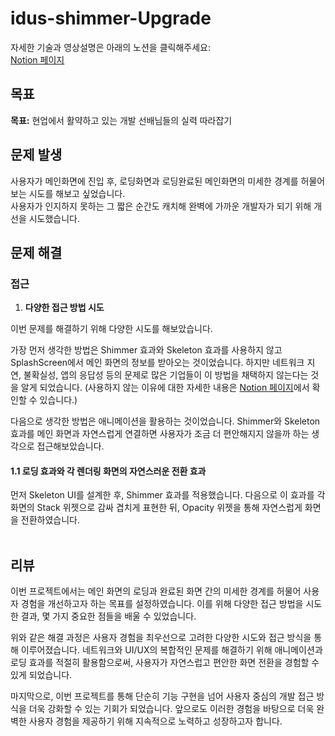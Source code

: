 # idus-shimmer-Upgrade

자세한 기술과 영상설명은 아래의 노션을 클릭해주세요:  
[Notion 페이지](https://intriguing-cowl-e9d.notion.site/idus-3ccead989c854699993e8895c27eefd9)

## 목표
**목표:** 현업에서 활약하고 있는 개발 선배님들의 실력 따라잡기

## 문제 발생
사용자가 메인화면에 진입 후, 로딩화면과 로딩완료된 메인화면의 미세한 경계를 허물어보는 시도를 해보고 싶었습니다.</br> 사용자가 인지하지 못하는 그 짧은 순간도 캐치해 완벽에 가까운 개발자가 되기 위해 개선을 시도했습니다.

## 문제 해결

### 접근

1. **다양한 접근 방법 시도**

이번 문제를 해결하기 위해 다양한 시도를 해보았습니다.

가장 먼저 생각한 방법은 Shimmer 효과와 Skeleton 효과를 사용하지 않고 SplashScreen에서 메인 화면의 정보를 받아오는 것이었습니다. 하지만 네트워크 지연, 불확실성, 앱의 응답성 등의 문제로 많은 기업들이 이 방법을 채택하지 않는다는 것을 알게 되었습니다.
(사용하지 않는 이유에 대한 자세한 내용은 [Notion 페이지](https://intriguing-cowl-e9d.notion.site/idus-3ccead989c854699993e8895c27eefd9)에서 확인할 수 있습니다.)

다음으로 생각한 방법은 애니메이션을 활용하는 것이었습니다. Shimmer와 Skeleton 효과를 메인 화면과 자연스럽게 연결하면 사용자가 조금 더 편안해지지 않을까 하는 생각으로 접근해보았습니다.

#### 1.1 로딩 효과와 각 렌더링 화면의 자연스러운 전환 효과
먼저 Skeleton UI를 설계한 후, Shimmer 효과를 적용했습니다. 다음으로 이 효과를 각 화면의 Stack 위젯으로 감싸 겹치게 표현한 뒤, Opacity 위젯을 통해 자연스럽게 화면을 전환하였습니다.
</br></br>
## 리뷰
이번 프로젝트에서는 메인 화면의 로딩과 완료된 화면 간의 미세한 경계를 허물어 사용자 경험을 개선하고자 하는 목표를 설정하였습니다. 이를 위해 다양한 접근 방법을 시도한 결과, 몇 가지 중요한 점들을 배울 수 있었습니다.

위와 같은 해결 과정은 사용자 경험을 최우선으로 고려한 다양한 시도와 접근 방식을 통해 이루어졌습니다. 네트워크와 UI/UX의 복합적인 문제를 해결하기 위해 애니메이션과 로딩 효과를 적절히 활용함으로써, 사용자가 자연스럽고 편안한 화면 전환을 경험할 수 있게 되었습니다.

마지막으로, 이번 프로젝트를 통해 단순히 기능 구현을 넘어 사용자 중심의 개발 접근 방식을 더욱 강화할 수 있는 기회가 되었습니다. 앞으로도 이러한 경험을 바탕으로 더욱 완벽한 사용자 경험을 제공하기 위해 지속적으로 노력하고 성장하고자 합니다.

